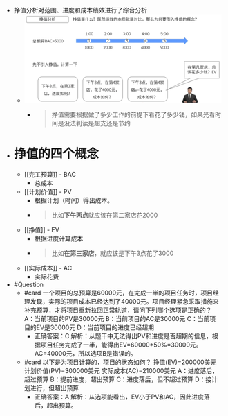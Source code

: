 - 挣值分析对范围、进度和成本绩效进行了综合分析
	- ![image.png](../assets/image_1747795627987_0.png)
		- > 挣值需要根据做了多少工作的前提下看花了多少钱，如果光看时间是没法判读是超支还是节约
- # 挣值的四个概念
	- [[完工预算]] - BAC
		- 总成本
	- [[计划价值]] - PV
		- 根据计划（时间）得出成本。
		- > 比如**下午两点**就应该在第二家店花2000
	- [[挣值]] - EV
		- 根据进度计算成本
		- > 比如**在第三家店**，就应该是下午3点花了3000
	- [[实际成本]] - AC
		- 实际花费
- #Question
	- #card 一个项目的总预算是60000元，在完成一半的项目任务时，项目经理发现，实际的项目成本已经达到了40000元。项目经理紧急采取措施来补充预算，才将项目重新拉回正常轨道，请问下列哪个选项是正确的？
	  A：当前项目的PV是30000元
	  B：当前项目的AC是30000元
	  C：当前项目的EV是30000元
	  D：当前项目的进度已经超期
		- 正确答案：C
		  解析：从题干中无法得出PV和进度是否超期的信息，根据项目任务完成了一半，能得出EV=60000*50%=30000元。AC=40000元，所以选项B是错误的。
	- #card 以下是为项目计算的，项目的状态如何？ 挣值(EV)=200000美元 计划价值(PV)=300000美元 实际成本(AC)=210000美元
	  A：进度落后，超过预算
	  B：提前进度，超出预算
	  C：进度落后，但不超过预算
	  D：接计划进行，但超出预算
		- 正确答案：A
		  解析：从选项能看出，EV小于PV和AC，因此进度落后，超出预算。